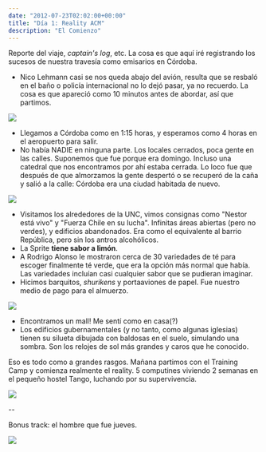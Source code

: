 ```yaml
---
date: "2012-07-23T02:02:00+00:00"
title: "Día 1: Reality ACM"
description: "El Comienzo"
---
```


Reporte del viaje, _captain's log_, etc. La cosa es que aquí iré registrando los sucesos de nuestra travesía como emisarios en Córdoba.

- Nico Lehmann casi se nos queda abajo del avión, resulta que se resbaló en el baño o policía internacional no lo dejó pasar, ya no recuerdo. La cosa es que apareció como 10 minutos antes de abordar, así que partimos.

![](https://66.media.tumblr.com/8409e3b5641fd209677d345cfe08f3a1/6277204339435dd0-01/s540x810/c45b193315f1fb1d3f6d5d2fbca2f2693f34f230.jpg)

- Llegamos a Córdoba como en 1:15 horas, y esperamos como 4 horas en el aeropuerto para salir.
- No había NADIE en ninguna parte. Los locales cerrados, poca gente en las calles. Suponemos que fue porque era domingo. Incluso una catedral que nos encontramos por ahí estaba cerrada. Lo loco fue que después de que almorzamos la gente despertó o se recuperó de la caña y salió a la calle: Córdoba era una ciudad habitada de nuevo.

![](https://66.media.tumblr.com/982e966c44a1a8b899c26d586b137298/6277204339435dd0-55/s540x810/80a52ae361710b04e59cc296ca62e6eae949d2d6.jpg)

- Visitamos los alrededores de la UNC, vimos consignas como "Nestor está vivo" y "Fuerza Chile en su lucha". Infinitas áreas abiertas (pero no verdes), y edificios abandonados. Era como el equivalente al barrio República, pero sin los antros alcohólicos.
- La Sprite **tiene sabor a limón**.
- A Rodrigo Alonso le mostraron cerca de 30 variedades de té para escoger finalmente té verde, que era la opción más normal que había. Las variedades incluían casi cualquier sabor que se pudieran imaginar.
- Hicimos barquitos, _shurikens_ y portaaviones de papel. Fue nuestro medio de pago para el almuerzo.

![](https://66.media.tumblr.com/4ba28ab44351b6830f2c6cbe8a4be354/6277204339435dd0-0b/s540x810/d4131d1b2330158e20c9a8659e94614bb5669294.jpg)

- Encontramos un mall! Me sentí como en casa(?)
- Los edificios gubernamentales (y no tanto, como algunas iglesias) tienen su silueta dibujada con baldosas en el suelo, simulando una sombra. Son los relojes de sol más grandes y caros que he conocido.


Eso es todo como a grandes rasgos. Mañana partimos con el Training Camp y comienza realmente el reality. 5 computines viviendo 2 semanas en el pequeño hostel Tango, luchando por su supervivencia.

![](/posts/img/2012-07-23-da-1-realityacm/898369394047080422ced0ebdff89cc3df5cda16289656c55b4250d46782ecb8.jpg)

--

Bonus track: el hombre que fue jueves.

![](https://66.media.tumblr.com/0b2b83eacee058d24797f0f645a0098c/6277204339435dd0-38/s540x810/c744e74e33fbfc1b1a823ac73249acfd1d0a05c7.jpg)